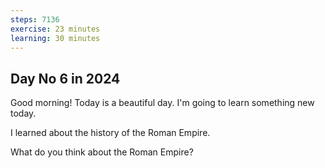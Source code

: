 ```yaml
---
steps: 7136
exercise: 23 minutes
learning: 30 minutes
---
```

## Day No 6 in 2024
Good morning! Today is a beautiful day.
I'm going to learn something new today.

I learned about the history of the Roman Empire.

What do you think about the Roman Empire?
